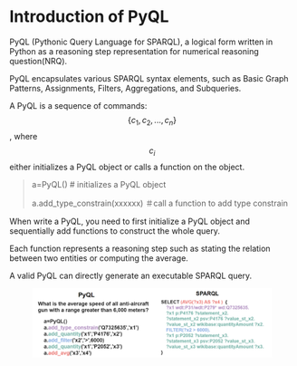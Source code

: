 # Introduction of PyQL

PyQL (Pythonic Query Language for SPARQL), a logical form written in Python as a reasoning step representation for numerical reasoning question(NRQ).

PyQL encapsulates various SPARQL syntax elements, such as Basic Graph Patterns, Assignments, Filters, Aggregations, and Subqueries.

A PyQL is a sequence of commands: $$\{c_{1},c_{2}, ..., c_{n}\}$$, where $$c_{i}$$ either initializes a PyQL object or calls a function on the object.&#x20;

> a=PyQL() # initializes a PyQL object&#x20;
>
> a.add\_type\_constrain(xxxxxx) ＃call a function to add type constrain

When write a PyQL, you need to first initialize a PyQL object and sequentially add functions to construct the whole query.

Each function represents a reasoning step such as stating the relation between two entities or computing the average.

A valid PyQL can directly generate an executable SPARQL query.

<figure><img src=".gitbook/assets/微信图片_20231124174307.png" alt=""><figcaption></figcaption></figure>
